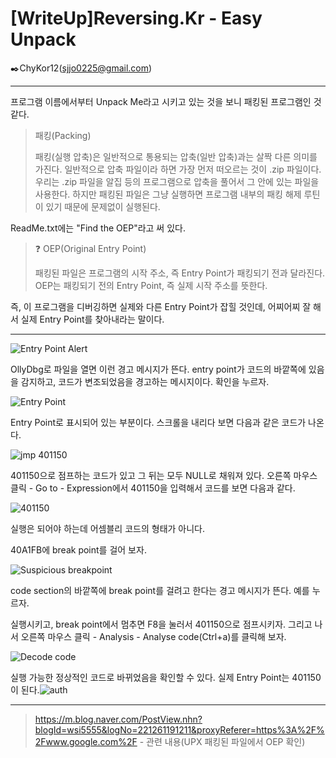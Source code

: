 # [WriteUp]Reversing.Kr - Easy Unpack

:black_nib:ChyKor12(sjjo0225@gmail.com)

---

프로그램 이름에서부터 Unpack Me라고 시키고 있는 것을 보니 패킹된 프로그램인 것 같다.

> 패킹(Packing)
>
> 패킹(실행 압축)은 일반적으로 통용되는 압축(일반 압축)과는 살짝 다른 의미를 가진다. 일반적으로 압축 파일이라 하면 가장 먼저 떠오르는 것이 .zip 파일이다. 우리는 .zip 파일을 알집 등의 프로그램으로 압축을 풀어서 그 안에 있는 파일을 사용한다. 하지만 패킹된 파일은 그냥 실행하면 프로그램 내부의 패킹 해제 루틴이 있기 때문에 문제없이 실행된다.

ReadMe.txt에는 "Find the OEP"라고 써 있다.

> :question: OEP(Original Entry Point)
>
> 패킹된 파일은 프로그램의 시작 주소, 즉 Entry Point가 패킹되기 전과 달라진다. OEP는 패킹되기 전의 Entry Point,  즉 실제 시작 주소를 뜻한다.

즉, 이 프로그램을 디버깅하면 실제와 다른 Entry Point가 잡힐 것인데, 어찌어찌 잘 해서 실제 Entry Point를 찾아내라는 말이다.

---

![Entry Point Alert](https://user-images.githubusercontent.com/57470479/71912471-ea210f00-31b8-11ea-8d6f-fd522facaa68.png)

OllyDbg로 파일을 열면 이런 경고 메시지가 뜬다. entry point가 코드의 바깥쪽에 있음을 감지하고, 코드가 변조되었음을 경고하는 메시지이다. 확인을 누르자.

![Entry Point](https://user-images.githubusercontent.com/57470479/71912472-ea210f00-31b8-11ea-8a0a-0df377d9840e.png)

Entry Point로 표시되어 있는 부분이다. 스크롤을 내리다 보면 다음과 같은 코드가 나온다.

![jmp 401150](https://user-images.githubusercontent.com/57470479/71912463-e8efe200-31b8-11ea-936f-46eb660a68f9.png)

401150으로 점프하는 코드가 있고 그 뒤는 모두 NULL로 채워져 있다. 오른쪽 마우스 클릭 - Go to - Expression에서 401150을 입력해서 코드를 보면 다음과 같다.

![401150](https://user-images.githubusercontent.com/57470479/71912465-e9887880-31b8-11ea-807b-141013e73ead.png)

실행은 되어야 하는데 어셈블리 코드의 형태가 아니다.

40A1FB에 break point를 걸어 보자.

![Suspicious breakpoint](https://user-images.githubusercontent.com/57470479/71912464-e8efe200-31b8-11ea-9f0e-523301d8df3c.png)

code section의 바깥쪽에 break point를 걸려고 한다는 경고 메시지가 뜬다. 예를 누르자.

실행시키고, break point에서 멈추면 F8을 눌러서 401150으로 점프시키자. 그리고 나서 오른쪽 마우스 클릭 - Analysis - Analyse code(Ctrl+a)를 클릭해 보자.

![Decode code](https://user-images.githubusercontent.com/57470479/71912467-e9887880-31b8-11ea-8111-fcab59b1bc19.png)

실행 가능한 정상적인 코드로 바뀌었음을 확인할 수 있다. 실제 Entry Point는 401150이 된다.![auth](/auth.png)

---

> https://m.blog.naver.com/PostView.nhn?blogId=wsi5555&logNo=221261191211&proxyReferer=https%3A%2F%2Fwww.google.com%2F - 관련 내용(UPX 패킹된 파일에서 OEP 확인)

